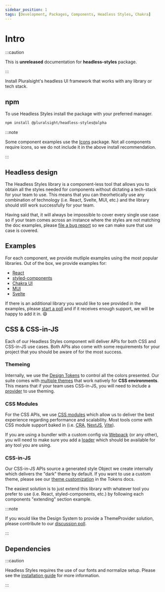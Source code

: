 ```yaml
---
sidebar_position: 1
tags: [Development, Packages, Components, Headless Styles, Chakra]
---
```


# Intro

:::caution

This is **unreleased** documentation for **headless-styles** package.

:::

<p class="page-subheadline" markdown="1">Install Pluralsight's headless UI framework that works with any library or tech stack.</p>

## npm

To use Headless Styles install the package with your preferred manager.

```bash npm2yarn
npm install @pluralsight/headless-styles@alpha
```

:::note

Some component examples use the [Icons](../icons/intro.md) package. Not all components require icons, so we do not include it in the above install recommendation.

:::

## Headless design

The Headless Styles library is a component-less tool that allows you to obtain all the styles needed for components without dictating a tech-stack for your team to use. This means that you can theorhetically use any combination of technology (i.e. React, Svelte, MUI, etc.) and the library should still work successfully for your team.

Having said that, it will always be impossible to cover every single use case so if your team comes across an instance where the styles are not matching the doc examples, please [file a bug report](https://github.com/pluralsight/tva/issues/new?assignees=&labels=bug%2Cneeds+triage&template=bug.yml&title=%5BBug%3F%5D%3A+) so we can make sure that use case is covered.

## Examples

For each component, we provide mutliple examples using the most popular libraries. Out of the box, we provide examples for:

- [React](https://reactjs.org/)
- [styled-components](https://styled-components.com/)
- [Chakra UI](https://chakra-ui.com/)
- [MUI](https://mui.com/)
- [Svelte](https://svelte.dev/)

If there is an additional library you would like to see provided in the examples, please [start a poll](https://github.com/pluralsight/tva/discussions/categories/polls) and if it receives enough support, we will be happy to add it in. :smile:

## CSS & CSS-in-JS

Each of our Headless Styles component will deliver APIs for both CSS and CSS-in-JS use cases. Both APIs also come with some requirements for your project that you should be aware of for the most success.

### Themeing

Internally, we use the [Design Tokens](../tokens/intro.md) to control all the colors presented. Our suite comes with [multiple themes](../tokens/colors#themes) that work natively for **CSS environments**. This means that if your team uses CSS-in-JS, you will need to include a [provider](#css-in-js) to use theming.

### CSS Modules

For the CSS APIs, we use [CSS modules](https://github.com/css-modules/css-modules) which allow us to deliver the best experience regarding performance and scalability. Most tools come with CSS module support baked in (i.e. [CRA](https://create-react-app.dev/), [NextJS](https://nextjs.org/), [Vite](https://vitejs.dev/)).

If you are using a bundler with a custom config via [Webpack](https://webpack.js.org/) (or any other), you will need to make sure you add a [loader](https://webpack.js.org/loaders/css-loader/#modules) which should be available for any tool you are using.

### CSS-in-JS

Our CSS-in-JS APIs source a generated style Object we create internally which delivers the "dark" theme by default. If you want to use a custom theme, please see our [theme customization](../tokens/colors#js-custom-theming) in the Tokens docs.

The easiest solution is to just extend this library with whatever tool you prefer to use (i.e. React, styled-components, etc.) by following each components "extending" section example.

:::note

If you would like the Design System to provide a ThemeProvider solution, please contribute to our [discussion poll](https://github.com/pluralsight/tva/discussions/198).

:::

## Dependencies

:::caution

Headless Styles requires the use of our fonts and normalize setup. Please see the [installation guide](../../getting-started/installation) for more information.

:::
